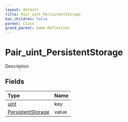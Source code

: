 ```yaml
---
layout: default
title: Pair_uint_PersistentStorage
has_children: false
parent: Class
grand_parent: Game Reflection
---
```

# Pair_uint_PersistentStorage
Description 

## Fields

| Type | Name |
|:----------|:--------------|
| [uint](/riftbreaker-wiki/docs/game-reflection/components/uint/) | key |
| [PersistentStorage](/riftbreaker-wiki/docs/game-reflection/classes/persistent_storage/) | value |

